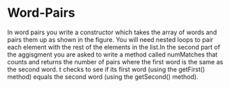 # Word-Pairs
In word pairs you write a constructor which takes the array of words and pairs them up as shown in the figure. You will need nested loops to pair each element with the rest of the elements in the list.In the second part of the aggisgment you are asked to write a method called numMatches that counts and returns the number of pairs where the first word is the same as the second word. t checks to see if its first word (using the getFirst() method) equals the second word (using the getSecond() method).
